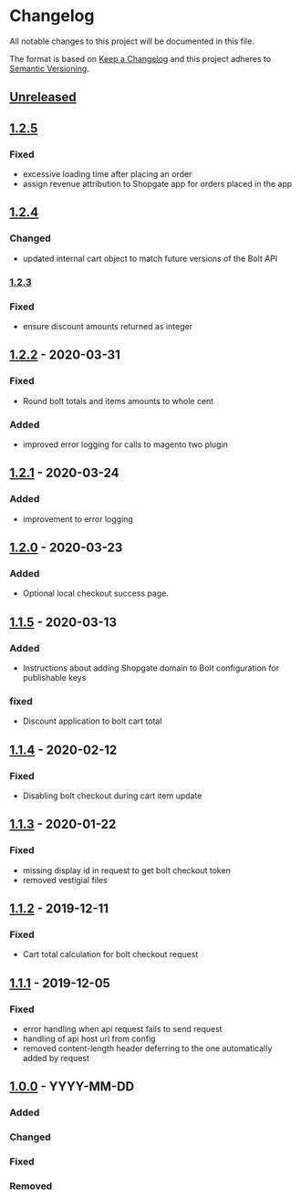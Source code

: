 # Changelog

All notable changes to this project will be documented in this file.

The format is based on [Keep a Changelog](http://keepachangelog.com/) and this project adheres to [Semantic Versioning](http://semver.org/).

## [Unreleased]

## [1.2.5]
### Fixed
- excessive loading time after placing an order
- assign revenue attribution to Shopgate app for orders placed in the app

## [1.2.4]
### Changed
- updated internal cart object to match future versions of the Bolt API

### [1.2.3]
### Fixed
- ensure discount amounts returned as integer

## [1.2.2] - 2020-03-31
### Fixed
- Round bolt totals and items amounts to whole cent
### Added
- improved error logging for calls to magento two plugin

## [1.2.1] - 2020-03-24
### Added
- improvement to error logging

## [1.2.0] - 2020-03-23
### Added
- Optional local checkout success page.

## [1.1.5] - 2020-03-13
### Added
- Instructions about adding Shopgate domain to Bolt configuration for publishable keys
### fixed
- Discount application to bolt cart total

## [1.1.4] - 2020-02-12
### Fixed
- Disabling bolt checkout during cart item update

## [1.1.3] - 2020-01-22
### Fixed
- missing display id in request to get bolt checkout token
- removed vestigial files

## [1.1.2] - 2019-12-11
### Fixed
- Cart total calculation for bolt checkout request

## [1.1.1] - 2019-12-05
### Fixed
- error handling when api request fails to send request
- handling of api host url from config
- removed content-length header deferring to the one automatically added by request

## [1.0.0] - YYYY-MM-DD
### Added
### Changed
### Fixed
### Removed


[Unreleased]: https://github.com/shopgate-professional-services/ext-bolt-checkout/compare/v1.2.5...HEAD
[1.2.5]: https://github.com/shopgate-professional-services/ext-bolt-checkout/compare/v1.2.4...v1.2.5
[1.2.4]: https://github.com/shopgate-professional-services/ext-bolt-checkout/compare/v1.2.3...v1.2.4
[1.2.3]: https://github.com/shopgate-professional-services/ext-bolt-checkout/compare/v1.2.2...v1.2.3
[1.2.2]: https://github.com/shopgate-professional-services/ext-bolt-checkout/compare/v1.2.1...v1.2.2
[1.2.1]: https://github.com/shopgate-professional-services/ext-bolt-checkout/compare/v1.2.0...v1.2.1
[1.2.0]: https://github.com/shopgate-professional-services/ext-bolt-checkout/compare/v1.1.5...v1.2.0
[1.1.5]: https://github.com/shopgate-professional-services/ext-bolt-checkout/compare/v1.1.4...v1.1.5
[1.1.4]: https://github.com/shopgate-professional-services/ext-bolt-checkout/compare/v1.1.3...v1.1.4
[1.1.3]: https://github.com/shopgate-professional-services/ext-bolt-checkout/compare/v1.1.2...v1.1.3
[1.1.2]: https://github.com/shopgate-professional-services/ext-bolt-checkout/compare/v1.1.1...v1.1.2
[1.1.1]: https://github.com/shopgate-professional-services/ext-bolt-checkout/compare/v1.1.0...v1.1.1
[1.0.0]: https://github.com/shopgate-professional-services/ext-bolt-checkout/compare/v0.0.1...v1.0.0

